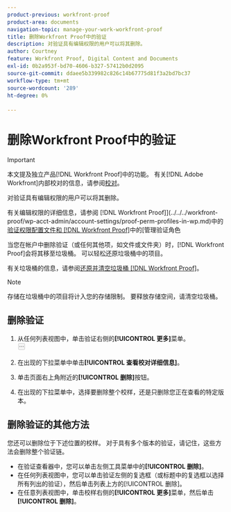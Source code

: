 ```yaml
---
product-previous: workfront-proof
product-area: documents
navigation-topic: manage-your-work-workfront-proof
title: 删除Workfront Proof中的验证
description: 对验证具有编辑权限的用户可以将其删除。
author: Courtney
feature: Workfront Proof, Digital Content and Documents
exl-id: 0b2a953f-bd70-4606-b327-57412b0d2095
source-git-commit: ddaee5b339982c826c14b67775d81f3a2bd7bc37
workflow-type: tm+mt
source-wordcount: '289'
ht-degree: 0%

---
```


# 删除Workfront Proof中的验证

>[!IMPORTANT]
>
>本文提及独立产品[!DNL Workfront Proof]中的功能。 有关[!DNL Adobe Workfront]内部校对的信息，请参阅[校对](../../../review-and-approve-work/proofing/proofing.md)。

对验证具有编辑权限的用户可以将其删除。

有关编辑权限的详细信息，请参阅 [!DNL Workfront Proof]](../../../workfront-proof/wp-acct-admin/account-settings/proof-perm-profiles-in-wp.md)中的[验证权限配置文件和 [!DNL Workfront Proof]](../../../workfront-proof/wp-work-proofsfiles/share-proofs-and-files/manage-proof-roles.md)中的[管理验证角色

当您在帐户中删除验证（或任何其他项，如文件或文件夹）时，[!DNL Workfront Proof]会将其移至垃圾桶。 可以轻松还原垃圾桶中的项目。

有关垃圾桶的信息，请参阅[还原并清空垃圾桶 [!DNL Workfront Proof]](../../../workfront-proof/wp-work-proofsfiles/manage-your-work/restore-and-empty-trash.md)。

>[!NOTE]
>
>存储在垃圾桶中的项目将计入您的存储限制。 要释放存储空间，请清空垃圾桶。

## 删除验证

1. 从任何列表视图中，单击验证右侧的&#x200B;**[!UICONTROL 更多]**&#x200B;菜单。\
   ![更多菜单](assets/more-button-small.png)

1. 在出现的下拉菜单中单击&#x200B;**[!UICONTROL 查看校对详细信息]**。
1. 单击页面右上角附近的&#x200B;**[!UICONTROL 删除]**&#x200B;按钮。
1. 在出现的下拉菜单中，选择要删除整个校样，还是只删除您正在查看的特定版本。

## 删除验证的其他方法

您还可以删除位于下述位置的校样。 对于具有多个版本的验证，请记住，这些方法会删除整个验证链。

* 在验证查看器中，您可以单击左侧工具菜单中的&#x200B;**[!UICONTROL 删除]**。
* 在任何列表视图中，您可以单击验证左侧的复选框（或标题中的复选框以选择所有列出的验证），然后单击列表上方的[!UICONTROL 删除]。
* 在任意列表视图中，单击校样右侧的&#x200B;**[!UICONTROL 更多]**&#x200B;菜单，然后单击&#x200B;**[!UICONTROL 删除]**。
